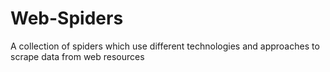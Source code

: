 # Web-Spiders
A collection of spiders which use different technologies and approaches to scrape data from web resources
